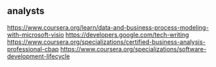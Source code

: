 ## analysts
https://www.coursera.org/learn/data-and-business-process-modeling-with-microsoft-visio
https://developers.google.com/tech-writing
https://www.coursera.org/specializations/certified-business-analysis-professional-cbap
https://www.coursera.org/specializations/software-development-lifecycle
